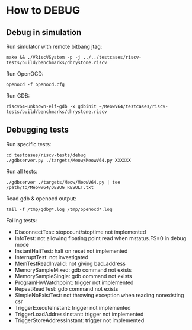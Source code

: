 # How to DEBUG

## Debug in simulation

Run simulator with remote bitbang jtag:

```shell
make && ./VRiscVSystem -p -j ../../testcases/riscv-tests/build/benchmarks/dhrystone.riscv
```

Run OpenOCD:

```shell
openocd -f openocd.cfg
```

Run GDB:

```shell
riscv64-unknown-elf-gdb -x gdbinit ~/MeowV64/testcases/riscv-tests/build/benchmarks/dhrystone.riscv
```

## Debugging tests

Run specific tests:

```shell
cd testcases/riscv-tests/debug
./gdbserver.py ./targets/Meow/MeowV64.py XXXXXX
```

Run all tests:

```
./gdbserver ./targets/Meow/MeowV64.py | tee /path/to/MeowV64/DEBUG_RESULT.txt
```

Read gdb & openocd output:

```shell
tail -f /tmp/gdb@*.log /tmp/openocd*.log
```

Failing tests:

- DisconnectTest: stopcount/stoptime not implemented
- InfoTest: not allowing floating point read when mstatus.FS=0 in debug mode
- InstantHaltTest: halt on reset not implemented
- InterruptTest: not investigated
- MemTestReadInvalid: not giving bad_address
- MemorySampleMixed: gdb command not exists
- MemorySampleSingle: gdb command not exists
- ProgramHwWatchpoint: trigger not implemented
- RepeatReadTest: gdb command not exists
- SimpleNoExistTest: not throwing exception when reading nonexisting csr
- TriggerExecuteInstant: trigger not implemented
- TriggerLoadAddressInstant: trigger not implemented
- TriggerStoreAddressInstant: trigger not implemented